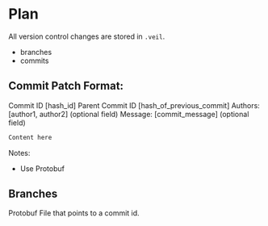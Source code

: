 # Plan

All version control changes are stored in `.veil`.

- branches
- commits

## Commit Patch Format:
Commit ID [hash_id]
Parent Commit ID [hash_of_previous_commit]
Authors: [author1, author2] (optional field)
Message: [commit_message] (optional field)
```diff
Content here
```

Notes:
- Use Protobuf

## Branches

Protobuf File that points to a commit id.
